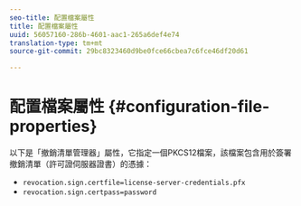 ```yaml
---
seo-title: 配置檔案屬性
title: 配置檔案屬性
uuid: 56057160-286b-4601-aac1-265a6def4e74
translation-type: tm+mt
source-git-commit: 29bc8323460d9be0fce66cbea7c6fce46df20d61

---
```



# 配置檔案屬性 {#configuration-file-properties}

以下是「撤銷清單管理器」屬性，它指定一個PKCS12檔案，該檔案包含用於簽署撤銷清單（許可證伺服器證書）的憑據：

* `revocation.sign.certfile=license-server-credentials.pfx`
* `revocation.sign.certpass=password`

